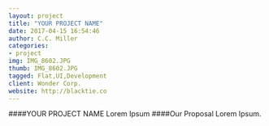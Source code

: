 ```yaml
---
layout: project
title: "YOUR PROJECT NAME"
date: 2017-04-15 16:54:46
author: C.C. Miller
categories:
- project
img: IMG_8602.JPG
thumb: IMG_8602.JPG
tagged: Flat,UI,Development
client: Wonder Corp.
website: http://blacktie.co
---
```

####YOUR PROJECT NAME
Lorem Ipsum
####Our Proposal
Lorem Ipsum.